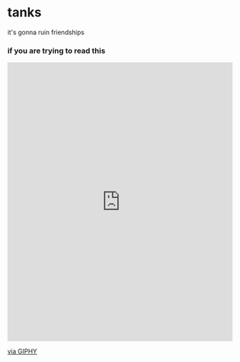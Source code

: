 # tanks
it's gonna ruin friendships


### if you are trying to read this

<div style="width:100%;height:0;padding-bottom:124%;position:relative;">
<iframe src="https://giphy.com/embed/3o7WIFx69XUBEU41yw" width="100%" height="100%" style="position:absolute" frameBorder="0" class="giphy-embed" allowFullScreen></iframe></div><p><a href="https://giphy.com/gifs/love-90s-glitch-3o7WIFx69XUBEU41yw">via GIPHY</a></p>
